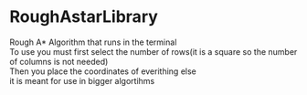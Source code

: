 # RoughAstarLibrary

Rough A* Algorithm that runs in the terminal<br />
To use you must first select the number of rows(it is a square so the number of columns is not needed)<br />
Then you place the coordinates of everithing else <br />
it is meant for use in bigger algortihms<br />
